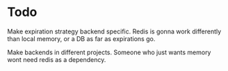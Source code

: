 # Todo

Make expiration strategy backend specific. Redis is gonna work differently than local memory, or a DB as far as expirations go.

Make backends in different projects. Someone who just wants memory wont need redis as a dependency.
